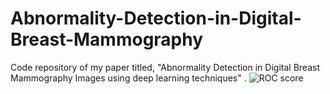 # Abnormality-Detection-in-Digital-Breast-Mammography
Code repository of my paper titled, "Abnormality Detection in Digital Breast Mammography Images using deep learning techniques"
.
![ROC score](../mias_result/roc_curve.png "ROC curve")
